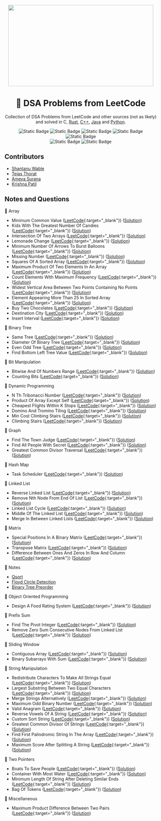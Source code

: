 <div align="center">
<img src="https://media2.giphy.com/media/v1.Y2lkPTc5MGI3NjExaW9keDk1cTV4aDE3YWZzOTJ1dTdxdmgxbzRnYmN2MzIwcXdlenUyMiZlcD12MV9pbnRlcm5hbF9naWZfYnlfaWQmY3Q9Zw/iIqmM5tTjmpOB9mpbn/giphy.gif" width="480" height="268" />

# 🧩 DSA Problems from LeetCode

Collection of DSA Problems from LeetCode and other sources (not as likely) and solved in C, [Rust](https://github.com/shxntanu/DSA/tree/Rust), [C++](https://github.com/shxntanu/DSA/tree/C++), [Java](https://github.com/shxntanu/DSA/tree/java) and [Python](https://github.com/shxntanu/DSA/tree/Python).

![Static Badge](https://img.shields.io/badge/C-gray?style=plastic&logo=C&labelColor=1A71AD&color=gray)
![Static Badge](https://img.shields.io/badge/C%2B%2B-gray?style=plastic&logo=C%2B%2B&labelColor=darkblue&color=gray)
![Static Badge](https://img.shields.io/badge/Rust-gray?style=plastic&logo=rust&labelColor=EF4900&color=gray)
![Static Badge](https://img.shields.io/badge/Java-gray?style=plastic&labelColor=F08E07&color=gray)
![Static Badge](https://img.shields.io/badge/Python-gray?style=plastic&logo=python&labelColor=F7C538&color=gray) <br/>
![Static Badge](https://img.shields.io/badge/LeetCode%20Daily-red)
![Static Badge](https://img.shields.io/badge/LeetCode%2075-red)

</div>

## Contributors

- [Shantanu Wable](https://github.com/shxntanu)
- [Tejas Thorat](https://github.com/tejaspthorat)
- [Ameya Surana](https://github.com/firefeast7)
- [Krishna Patil](https://github.com/Krishnapatil28113)

## Notes and Questions


📁 Array

- Minimum Common Value ([LeetCode](https://leetcode.com/problems/minimum-common-value){:target="_blank"}) ([Solution](array/minimum-common-value.c))
- Kids With The Greatest Number Of Candies ([LeetCode](https://leetcode.com/problems/kids-with-the-greatest-number-of-candies){:target="_blank"}) ([Solution](array/kids-with-the-greatest-number-of-candies.c))
- Intersection Of Two Arrays ([LeetCode](https://leetcode.com/problems/intersection-of-two-arrays){:target="_blank"}) ([Solution](array/intersection-of-two-arrays.cpp))
- Lemonade Change ([LeetCode](https://leetcode.com/problems/lemonade-change){:target="_blank"}) ([Solution](array/lemonade-change.c))
- Minimum Number Of Arrows To Burst Balloons ([LeetCode](https://leetcode.com/problems/minimum-number-of-arrows-to-burst-balloons){:target="_blank"}) ([Solution](array/minimum-number-of-arrows-to-burst-balloons.c))
- Missing Number ([LeetCode](https://leetcode.com/problems/missing-number){:target="_blank"}) ([Solution](array/missing-number.c))
- Squares Of A Sorted Array ([LeetCode](https://leetcode.com/problems/squares-of-a-sorted-array){:target="_blank"}) ([Solution](array/squares-of-a-sorted-array.c))
- Maximum Product Of Two Elements In An Array ([LeetCode](https://leetcode.com/problems/maximum-product-of-two-elements-in-an-array){:target="_blank"}) ([Solution](array/maximum-product-of-two-elements-in-an-array.c))
- Count Elements With Maximum Frequency ([LeetCode](https://leetcode.com/problems/count-elements-with-maximum-frequency){:target="_blank"}) ([Solution](array/count-elements-with-maximum-frequency.c))
- Widest Vertical Area Between Two Points Containing No Points ([LeetCode](https://leetcode.com/problems/widest-vertical-area-between-two-points-containing-no-points){:target="_blank"}) ([Solution](array/widest-vertical-area-between-two-points-containing-no-points.c))
- Element Appearing More Than 25 In Sorted Array ([LeetCode](https://leetcode.com/problems/element-appearing-more-than-25-in-sorted-array){:target="_blank"}) ([Solution](array/element-appearing-more-than-25-in-sorted-array.c))
- Buy Two Chocolates ([LeetCode](https://leetcode.com/problems/buy-two-chocolates){:target="_blank"}) ([Solution](array/buy-two-chocolates.c))
- Destination City ([LeetCode](https://leetcode.com/problems/destination-city){:target="_blank"}) ([Solution](array/destination-city.c))
- Insert Interval ([LeetCode](https://leetcode.com/problems/insert-interval){:target="_blank"}) ([Solution](array/insert-interval.cpp))

📁 Binary Tree

- Same Tree ([LeetCode](https://leetcode.com/problems/same-tree){:target="_blank"}) ([Solution](binary-tree/same-tree.cpp))
- Diameter Of Binary Tree ([LeetCode](https://leetcode.com/problems/diameter-of-binary-tree){:target="_blank"}) ([Solution](binary-tree/diameter-of-binary-tree.c))
- Even Odd Tree ([LeetCode](https://leetcode.com/problems/even-odd-tree){:target="_blank"}) ([Solution](binary-tree/even-odd-tree.cpp))
- Find Bottom Left Tree Value ([LeetCode](https://leetcode.com/problems/find-bottom-left-tree-value){:target="_blank"}) ([Solution](binary-tree/find-bottom-left-tree-value.cpp))

📁 Bit Manipulation

- Bitwise And Of Numbers Range ([LeetCode](https://leetcode.com/problems/bitwise-and-of-numbers-range){:target="_blank"}) ([Solution](bit-manipulation/bitwise-and-of-numbers-range.cpp))
- Counting Bits ([LeetCode](https://leetcode.com/problems/counting-bits){:target="_blank"}) ([Solution](bit-manipulation/counting-bits.c))

📁 Dynamic Programming

- N Th Tribonacci Number ([LeetCode](https://leetcode.com/problems/n-th-tribonacci-number){:target="_blank"}) ([Solution](dynamic-programming/n-th-tribonacci-number.c))
- Product Of Array Except Self ([LeetCode](https://leetcode.com/problems/product-of-array-except-self){:target="_blank"}) ([Solution](dynamic-programming/product-of-array-except-self.cpp))
- Cheapest Flights Within K Stops ([LeetCode](https://leetcode.com/problems/cheapest-flights-within-k-stops){:target="_blank"}) ([Solution](dynamic-programming/cheapest-flights-within-k-stops.c))
- Domino And Tromino Tiling ([LeetCode](https://leetcode.com/problems/domino-and-tromino-tiling){:target="_blank"}) ([Solution](dynamic-programming/domino-and-tromino-tiling.cpp))
- Min Cost Climbing Stairs ([LeetCode](https://leetcode.com/problems/min-cost-climbing-stairs){:target="_blank"}) ([Solution](dynamic-programming/min-cost-climbing-stairs.c))
- Climbing Stairs ([LeetCode](https://leetcode.com/problems/climbing-stairs){:target="_blank"}) ([Solution](dynamic-programming/climbing-stairs.c))

📁 Graph

- Find The Town Judge ([LeetCode](https://leetcode.com/problems/find-the-town-judge){:target="_blank"}) ([Solution](graph/find-the-town-judge.c))
- Find All People With Secret ([LeetCode](https://leetcode.com/problems/find-all-people-with-secret){:target="_blank"}) ([Solution](graph/find-all-people-with-secret.c))
- Greatest Common Divisor Traversal ([LeetCode](https://leetcode.com/problems/greatest-common-divisor-traversal){:target="_blank"}) ([Solution](graph/greatest-common-divisor-traversal.cpp))

📁 Hash Map

- Task Scheduler ([LeetCode](https://leetcode.com/problems/task-scheduler){:target="_blank"}) ([Solution](hash-map/task-scheduler.c))

📁 Linked List

- Reverse Linked List ([LeetCode](https://leetcode.com/problems/reverse-linked-list){:target="_blank"}) ([Solution](linked-list/reverse-linked-list.c))
- Remove Nth Node From End Of List ([LeetCode](https://leetcode.com/problems/remove-nth-node-from-end-of-list){:target="_blank"}) ([Solution](linked-list/remove-nth-node-from-end-of-list.c))
- Linked List Cycle ([LeetCode](https://leetcode.com/problems/linked-list-cycle){:target="_blank"}) ([Solution](linked-list/linked-list-cycle.c))
- Middle Of The Linked List ([LeetCode](https://leetcode.com/problems/middle-of-the-linked-list){:target="_blank"}) ([Solution](linked-list/middle-of-the-linked-list.c))
- Merge In Between Linked Lists ([LeetCode](https://leetcode.com/problems/merge-in-between-linked-lists){:target="_blank"}) ([Solution](linked-list/merge-in-between-linked-lists.c))

📁 Matrix

- Special Positions In A Binary Matrix ([LeetCode](https://leetcode.com/problems/special-positions-in-a-binary-matrix){:target="_blank"}) ([Solution](matrix/special-positions-in-a-binary-matrix.c))
- Transpose Matrix ([LeetCode](https://leetcode.com/problems/transpose-matrix){:target="_blank"}) ([Solution](matrix/transpose-matrix.c))
- Difference Between Ones And Zeros In Row And Column ([LeetCode](https://leetcode.com/problems/difference-between-ones-and-zeros-in-row-and-column){:target="_blank"}) ([Solution](matrix/difference-between-ones-and-zeros-in-row-and-column.c))

📁 Notes

- [Qsort](notes/qsort.md)
- [Floyd Circle Detection](notes/floyd-circle-detection.md)
- [Binary Tree Preorder](notes/binary-tree-preorder.cpp)

📁 Object Oriented Programming

- Design A Food Rating System ([LeetCode](https://leetcode.com/problems/design-a-food-rating-system){:target="_blank"}) ([Solution](object-oriented-programming/design-a-food-rating-system.cpp))

📁 Prefix Sum

- Find The Pivot Integer ([LeetCode](https://leetcode.com/problems/find-the-pivot-integer){:target="_blank"}) ([Solution](prefix-sum/find-the-pivot-integer.c))
- Remove Zero Sum Consecutive Nodes From Linked List ([LeetCode](https://leetcode.com/problems/remove-zero-sum-consecutive-nodes-from-linked-list){:target="_blank"}) ([Solution](prefix-sum/remove-zero-sum-consecutive-nodes-from-linked-list.cpp))

📁 Sliding Window

- Contiguous Array ([LeetCode](https://leetcode.com/problems/contiguous-array){:target="_blank"}) ([Solution](sliding-window/contiguous-array.cpp))
- Binary Subarrays With Sum ([LeetCode](https://leetcode.com/problems/binary-subarrays-with-sum){:target="_blank"}) ([Solution](sliding-window/binary-subarrays-with-sum.c))

📁 String Manipulation

- Redistribute Characters To Make All Strings Equal ([LeetCode](https://leetcode.com/problems/redistribute-characters-to-make-all-strings-equal){:target="_blank"}) ([Solution](string-manipulation/redistribute-characters-to-make-all-strings-equal.c))
- Largest Substring Between Two Equal Characters ([LeetCode](https://leetcode.com/problems/largest-substring-between-two-equal-characters){:target="_blank"}) ([Solution](string-manipulation/largest-substring-between-two-equal-characters.cpp))
- Merge Strings Alternatively ([LeetCode](https://leetcode.com/problems/merge-strings-alternatively){:target="_blank"}) ([Solution](string-manipulation/merge-strings-alternatively.c))
- Maximum Odd Binary Number ([LeetCode](https://leetcode.com/problems/maximum-odd-binary-number){:target="_blank"}) ([Solution](string-manipulation/maximum-odd-binary-number.c))
- Valid Anagram ([LeetCode](https://leetcode.com/problems/valid-anagram){:target="_blank"}) ([Solution](string-manipulation/valid-anagram.c))
- Reverse Vowels Of A String ([LeetCode](https://leetcode.com/problems/reverse-vowels-of-a-string){:target="_blank"}) ([Solution](string-manipulation/reverse-vowels-of-a-string.c))
- Custom Sort String ([LeetCode](https://leetcode.com/problems/custom-sort-string){:target="_blank"}) ([Solution](string-manipulation/custom-sort-string.cpp))
- Greatest Common Divisor Of Strings ([LeetCode](https://leetcode.com/problems/greatest-common-divisor-of-strings){:target="_blank"}) ([Solution](string-manipulation/greatest-common-divisor-of-strings.c))
- Find First Palindromic String In The Array ([LeetCode](https://leetcode.com/problems/find-first-palindromic-string-in-the-array){:target="_blank"}) ([Solution](string-manipulation/find-first-palindromic-string-in-the-array.c))
- Maximum Score After Splitting A String ([LeetCode](https://leetcode.com/problems/maximum-score-after-splitting-a-string){:target="_blank"}) ([Solution](string-manipulation/maximum-score-after-splitting-a-string.c))

📁 Two Pointers

- Boats To Save People ([LeetCode](https://leetcode.com/problems/boats-to-save-people){:target="_blank"}) ([Solution](two-pointers/boats-to-save-people.c))
- Container With Most Water ([LeetCode](https://leetcode.com/problems/container-with-most-water){:target="_blank"}) ([Solution](two-pointers/container-with-most-water.cpp))
- Minimum Length Of String After Deleting Similar Ends ([LeetCode](https://leetcode.com/problems/minimum-length-of-string-after-deleting-similar-ends){:target="_blank"}) ([Solution](two-pointers/minimum-length-of-string-after-deleting-similar-ends.c))
- Bag Of Tokens ([LeetCode](https://leetcode.com/problems/bag-of-tokens){:target="_blank"}) ([Solution](two-pointers/bag-of-tokens.cpp))

📁 Miscellaneous

- Maximum Product Difference Between Two Pairs ([LeetCode](https://leetcode.com/problems/maximum-product-difference-between-two-pairs){:target="_blank"}) ([Solution](maximum-product-difference-between-two-pairs.c))
